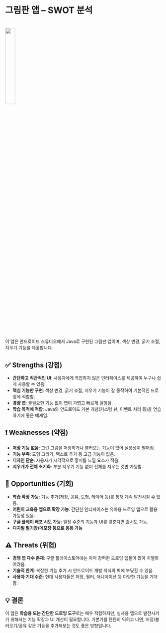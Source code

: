 # 그림판 앱 – SWOT 분석
# <img src="https://github.com/user-attachments/assets/ef8c564f-6dba-4b34-85ac-816747006f01" width="25%" >
이 앱은 안드로이드 스튜디오에서 Java로 구현된 그림판 앱이며, 색상 변경, 굵기 조절, 지우기 기능을 제공합니다.

## ✅ Strengths (강점)
- **간단하고 직관적인 UI**: 사용자에게 복잡하지 않은 인터페이스를 제공하여 누구나 쉽게 사용할 수 있음.
- **핵심 기능만 구현**: 색상 변경, 굵기 조절, 지우기 기능이 잘 동작하여 기본적인 드로잉에 적합함.
- **경량 앱**: 불필요한 기능 없이 앱이 가볍고 빠르게 실행됨.
- **학습 목적에 적합**: Java와 안드로이드 기본 개념(커스텀 뷰, 이벤트 처리 등)을 연습하기에 좋은 예제임.

## ❗ Weaknesses (약점)
- **저장 기능 없음**: 그린 그림을 저장하거나 불러오는 기능이 없어 실용성이 떨어짐.
- **기능 부족**: 도형 그리기, 텍스트 추가 등 고급 기능이 없음.
- **디자인 단순**: 사용자가 시각적으로 흥미를 느낄 요소가 적음.
- **지우개가 전체 초기화**: 부분 지우기 기능 없이 전체를 지우는 것만 가능함.

## 🌱 Opportunities (기회)
- **학습 확장 가능**: 기능 추가(저장, 공유, 도형, 레이어 등)를 통해 계속 발전시킬 수 있음.
- **어린이 교육용 앱으로 확장 가능**: 간단한 인터페이스는 유아용 드로잉 앱으로 활용 가능성 있음.
- **구글 플레이 배포 시도 가능**: 일정 수준의 기능과 UI를 갖춘다면 출시도 가능.
- **디지털 필기장/메모장 등으로 응용 가능**

## ⚠ Threats (위협)
- **경쟁 앱 다수 존재**: 구글 플레이스토어에는 이미 강력한 드로잉 앱들이 많아 차별화 어려움.
- **기술적 한계**: 복잡한 기능 추가 시 안드로이드 개발 지식의 벽에 부딪힐 수 있음.
- **사용자 기대 수준**: 현대 사용자들은 저장, 필터, 애니메이션 등 다양한 기능을 기대함.

## 💡 결론
이 앱은 **학습용 또는 간단한 드로잉 도구**로는 매우 적합하지만, 실사용 앱으로 발전시키기 위해서는 기능 확장과 UI 개선이 필요합니다. 기본기를 탄탄히 익히고 나면, 저장/불러오기/공유 같은 기능을 추가해보는 것도 좋은 방향입니다.
